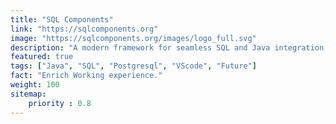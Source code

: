 ```yaml
---
title: "SQL Components"
link: "https://sqlcomponents.org"
image: "https://sqlcomponents.org/images/logo_full.svg"
description: "A modern framework for seamless SQL and Java integration, offering type-safe, efficient, and future-proof persistence solutions."
featured: true
tags: ["Java", "SQL", "Postgresql", "VScode", "Future"]
fact: "Enrich Working experience."
weight: 100
sitemap: 
    priority : 0.8
---
```

